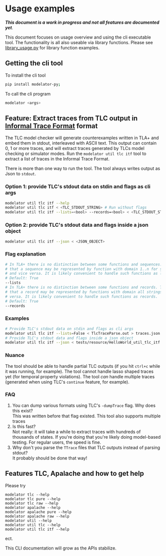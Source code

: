 # Usage examples

**_This document is a work in progress and not all features are documented yet_**.

This document focuses on usage overview and using the cli executable tool. The functionality is all also useable via library functions. Please see [library_usage.py](./library_usage.py) for library function examples.

## Getting the cli tool

To install the cli tool

```bash
pip install modelator-py;
```

To call the cli program

```bash
modelator <args>
```

## Feature: Extract traces from TLC output in [Informal Trace Format](https://apalache.informal.systems/docs/adr/015adr-trace.html?highlight=trace%20format#the-itf-format) format

The TLC model checker will generate counterexamples written in TLA+ and embed them in stdout, interleaved with ASCII text. This output can contain 0, 1 or more traces, and will extract traces generated by TLCs model checking or simulator modes. Run the `modelator util tlc itf` tool to extract a list of traces in the Informal Trace Format.

There is more than one way to run the tool. The tool always writes output as Json to `stdout`.

### Option 1: provide TLC's stdout data on stdin and flags as cli args

```bash
modelator util tlc itf --help
modelator util tlc itf < <TLC_STDOUT_STRING> # Run without flags
modelator util tlc itf --lists=<bool> --records=<bool> < <TLC_STDOUT_STRING> # Run with flags
```

### Option 2: provide TLC's stdout data and flags inside a json object

```bash
modelator util tlc itf --json < <JSON_OBJECT>
```

### Flag explanation

```bash
# In TLA+ there is no distinction between some functions and sequences. This means
# that a sequence may be represented by function with domain 1..n for some n,
# and vice versa. It is likely convenient to handle such functions as lists.
# Default: True
--lists
# In TLA+ there is no distinction between some functions and records. This means
# that a record may be represented by functions with domain all strings, and vice
# versa. It is likely convenient to handle such functions as records.
# Default: True
--records
```

### Examples

```bash
# Provide TLC's stdout data on stdin and flags as cli args
modelator util tlc itf --lists=False < TlcTraceParse.out > traces.json
# Provide TLC's stdout data and flags inside a json object
modelator util tlc itf --json < tests/resource/HelloWorld_util_tlc_itf.json > traces.json
```

### Nuance

The tool should be able to handle partial TLC outputs (if you hit `ctrl+c` while it was running, for example). The tool cannot handle lasso shaped traces yet (for temporal property violations). The tool _can_ handle multiple traces (generated when using TLC's `continue` feature, for example).

### FAQ

1. You can dump various formats using TLC's `-dumpTrace` flag. Why does this exist?\
This was written before that flag existed. This tool also supports multiple traces
2. Is this fast?\
Not really: it will take a while to extract traces with hundreds of thousands of states. If you're doing that you're likely doing model-based testing. For regular users, the speed is fine.
3. Why don't you parse the `TTrace` files that TLC outputs instead of parsing stdout?\
It probably should be done that way!

## Features TLC, Apalache and how to get help

Please try

```
modelator tlc --help
modelator tlc pure --help
modelator tlc raw --help
modelator apalache --help
modelator apalache pure --help
modelator apalache raw --help
modelator util --help
modelator util tlc --help
modelator util tlc itf --help
```

ect.

This CLI documentation will grow as the APIs stabilize.
